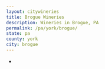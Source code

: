 ```yaml
---
layout: citywineries
title: Brogue Wineries
description: Wineries in Brogue, PA
permalink: /pa/york/brogue/
state: pa
county: york
city: brogue
---
```

-

